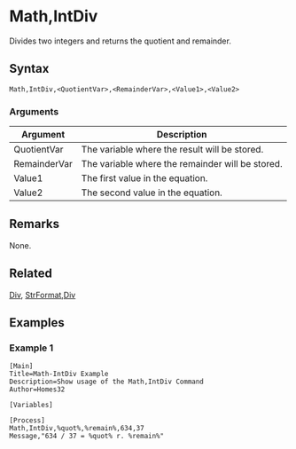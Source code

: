 # Math,IntDiv

Divides two integers and returns the quotient and remainder.

## Syntax

```pebakery
Math,IntDiv,<QuotientVar>,<RemainderVar>,<Value1>,<Value2>
```

### Arguments

| Argument | Description |
| --- | --- |
| QuotientVar | The variable where the result will be stored. |
| RemainderVar | The variable where the remainder will be stored. |
| Value1 | The first value  in the equation. |
| Value2 | The second value in the equation. |

## Remarks

None.

## Related

[Div](./Div.md), [StrFormat,Div](../String/Div.md)

## Examples

### Example 1

```pebakery
[Main]
Title=Math-IntDiv Example
Description=Show usage of the Math,IntDiv Command
Author=Homes32

[Variables]

[Process]
Math,IntDiv,%quot%,%remain%,634,37
Message,"634 / 37 = %quot% r. %remain%"
```
